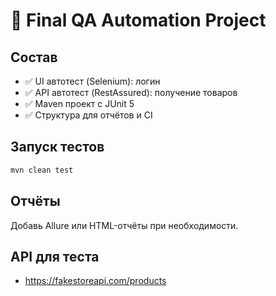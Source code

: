 # 🧪 Final QA Automation Project

## Состав
- ✅ UI автотест (Selenium): логин
- ✅ API автотест (RestAssured): получение товаров
- ✅ Maven проект с JUnit 5
- ✅ Структура для отчётов и CI

## Запуск тестов
```bash
mvn clean test
```

## Отчёты
Добавь Allure или HTML-отчёты при необходимости.

## API для теста
- https://fakestoreapi.com/products
